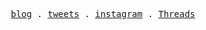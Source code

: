 <p align="center">
  <samp>
    <a href="https://blog.lzzzs.top">blog</a> .
    <a href="https://twitter.com/lzzzzzzzssssss">tweets</a> .
    <a href="https://www.instagram.com/lzzzs1216">instagram</a> .
    <a href="https://www.threads.net/@lzzzs1216">Threads</a>
  </samp>
</p>
